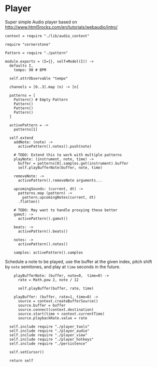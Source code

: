 Player
======

Super simple Audio player based on http://www.html5rocks.com/en/tutorials/webaudio/intro/

    context = require "./lib/audio_context"

    require "cornerstone"

    Pattern = require "./pattern"

    module.exports = (I={}, self=Model(I)) ->
      defaults I,
        tempo: 90 # BPM

      self.attrObservable "tempo"

      channels = [0..3].map (n) -> [n]

      patterns = [
        Pattern() # Empty Pattern
        Pattern()
        Pattern()
        Pattern()
      ]

      activePattern = ->
        patterns[1]

      self.extend
        addNote: (note) ->
          activePattern().notes().push(note)

        # TODO: Extend this to work with multiple patterns
        playNote: (instrument, note, time) ->
          buffer = patterns[0].samples.get(instrument).buffer
          self.playBufferNote(buffer, note, time)

        removeNote: ->
          activePattern().removeNote arguments...

        upcomingSounds: (current, dt) ->
          patterns.map (pattern) ->
            pattern.upcomingNotes(current, dt)
          .flatten()

        # TODO: May want to handle proxying these better
        gamut: ->
          activePattern().gamut()

        beats: ->
          activePattern().beats()

        notes: ->
          activePattern().notes()

        samples: activePattern().samples

Schedule a note to be played, use the buffer at the given index, pitch shift by
`note` semitones, and play at `time` seconds in the future.

        playBufferNote: (buffer, note=0,  time=0) ->
          rate = Math.pow 2, note / 12

          self.playBuffer(buffer, rate, time)

        playBuffer: (buffer, rate=1, time=0) ->
          source = context.createBufferSource()
          source.buffer = buffer
          source.connect(context.destination)
          source.start(time + context.currentTime)
          source.playbackRate.value = rate

      self.include require "./player_tools"
      self.include require "./player_audio"
      self.include require "./player_view"
      self.include require "./player_hotkeys"
      self.include require "./persistence"

      self.setCursor()

      return self
